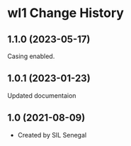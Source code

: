 wl1 Change History
====================

1.1.0 (2023-05-17)
----------------
Casing enabled.

1.0.1 (2023-01-23)
----------------
Updated documentaion

1.0 (2021-08-09)
----------------
* Created by SIL Senegal
